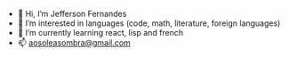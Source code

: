 - 👋 Hi, I’m Jefferson Fernandes
- 👀 I’m interested in languages (code, math, literature, foreign languages)
- 🌱 I’m currently learning react, lisp and french
- 📫 aosoleasombra@gmail.com
